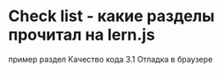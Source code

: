 # Check list - какие разделы прочитал на lern.js

пример
раздел Качество кода 3.1 Отладка в браузере
